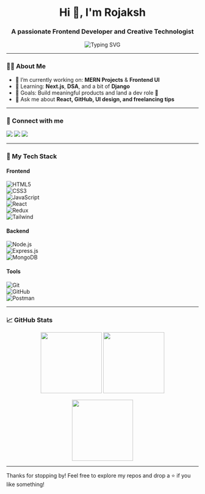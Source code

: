 <h1 align="center">Hi 👋, I'm Rojaksh</h1>
<h3 align="center">A passionate Frontend Developer and Creative Technologist</h3>

<p align="center">
  <img src="https://readme-typing-svg.herokuapp.com?font=Fira+Code&size=24&pause=1000&color=F77737&center=true&vCenter=true&width=440&lines=Frontend+Web+Developer;MERN+Stack+Explorer;DSA+Practitioner;Creative+Builder+at+Heart" alt="Typing SVG" />
</p>

---

### 🧑‍💻 About Me

- 🔭 I’m currently working on: **MERN Projects** & **Frontend UI**
- 🌱 Learning: **Next.js**, **DSA**, and a bit of **Django**
- 🎯 Goals: Build meaningful products and land a dev role  🎉
- 💬 Ask me about **React, GitHub, UI design, and freelancing tips**

---

### 🔗 Connect with me

<p align="left">
  <a href="mailto:your-rojakshsharma987@gmail.com"><img src="https://img.shields.io/badge/Email-D14836?style=for-the-badge&logo=gmail&logoColor=white"/></a>
  <a href="[https://www.linkedin.com/in/your-linkedin/](https://www.linkedin.com/in/rojaksh-sharma-54a128231/?original_referer=https%3A%2F%2Fwww.google.com%2F)" target="_blank"><img src="https://img.shields.io/badge/LinkedIn-blue?style=for-the-badge&logo=linkedin&logoColor=white" /></a>
 <a href="[https://leetcode.com/your-leetcode-username/](https://leetcode.com/u/rojaksh21/)">
  <img src="https://img.shields.io/badge/LeetCode-FFA116?style=for-the-badge&logo=leetcode&logoColor=black" />
</a>

</p>

---

### 🚀 My Tech Stack

#### Frontend  
![HTML5](https://img.shields.io/badge/HTML5-E34F26?style=flat-square&logo=html5&logoColor=white)  
![CSS3](https://img.shields.io/badge/CSS3-1572B6?style=flat-square&logo=css3&logoColor=white)  
![JavaScript](https://img.shields.io/badge/JavaScript-F7DF1E?style=flat-square&logo=javascript&logoColor=black)  
![React](https://img.shields.io/badge/React-20232A?style=flat-square&logo=react&logoColor=61DAFB)  
![Redux](https://img.shields.io/badge/Redux-593D88?style=flat-square&logo=redux&logoColor=white)  
![Tailwind](https://img.shields.io/badge/TailwindCSS-38B2AC?style=flat-square&logo=tailwind-css&logoColor=white)

#### Backend  
![Node.js](https://img.shields.io/badge/Node.js-339933?style=flat-square&logo=node.js&logoColor=white)  
![Express.js](https://img.shields.io/badge/Express.js-000000?style=flat-square&logo=express&logoColor=white)  
![MongoDB](https://img.shields.io/badge/MongoDB-4EA94B?style=flat-square&logo=mongodb&logoColor=white)

#### Tools  
![Git](https://img.shields.io/badge/Git-F05032?style=flat-square&logo=git&logoColor=white)  
![GitHub](https://img.shields.io/badge/GitHub-181717?style=flat-square&logo=github&logoColor=white)  
![Postman](https://img.shields.io/badge/Postman-FF6C37?style=flat-square&logo=postman&logoColor=white)

---

### 📈 GitHub Stats

<p align="center">
  <img src="https://github-readme-stats.vercel.app/api?username=rojaksh&show_icons=true&theme=tokyonight" height="160"/>
  <img src="https://github-readme-streak-stats.herokuapp.com/?user=rojaksh&theme=tokyonight" height="160"/>
</p>

<p align="center">
  <img src="https://github-readme-stats.vercel.app/api/top-langs/?username=rojaksh&layout=compact&theme=tokyonight" height="160"/>
</p>

---


Thanks for stopping by! Feel free to explore my repos and drop a ⭐ if you like something!
